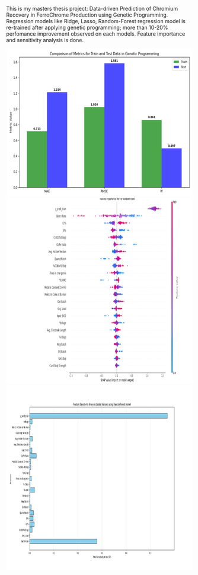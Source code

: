 This is my masters thesis project: Data-driven Prediction of Chromium Recovery in FerroChrome Production using Genetic Programming. 
Regression models like Ridge, Lasso, Random-Forest regression model is re-trained after applying genetic programming; more than 10-20% perfomance improvement observed on each models.
Feature importance and sensitivity analysis is done.

<p align="center">
  <img src="new_rf_metrics1.png" alt="metrics" width="500" height="400">
  <img src="rf_feature_imp_plot.png" alt="feature importance" width="800" height="500">
  <img src="rf_sensitivity_plot.png" alt="sensitivity plot" width="800" height="500">
</p>
